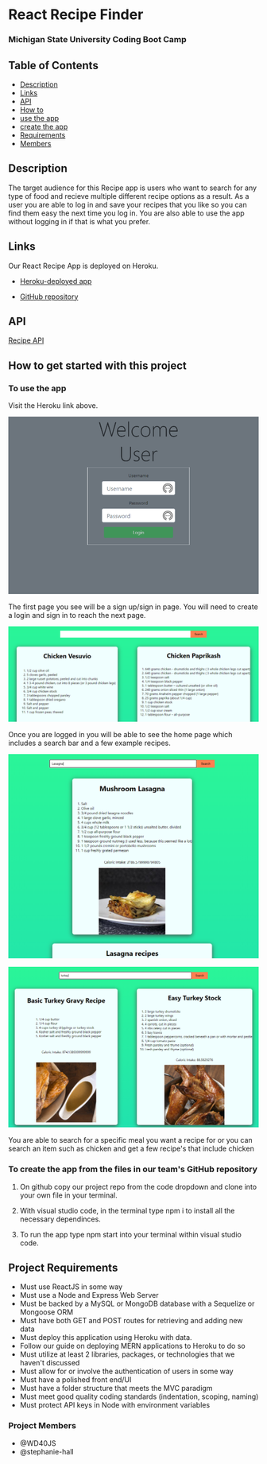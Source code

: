 # React Recipe Finder

### Michigan State University Coding Boot Camp

## Table of Contents

* [Description](#Description)
* [Links](#Links)
* [API](#API)
* [How to](#How-to-get-started-with-this-project)
* [use the app](#To-use-the-app)
* [create the app](#To-create-the-app-from-the-files-in-our-team's-GitHub-repository)
* [Requirements](#Project-Requirements)
* [Members](#Project-Members)

## Description

The target audience for this Recipe app is users who want to search for any type of food and recieve multiple different recipe options as a result. As a user you are able to log in and save your recipes that you like so you can find them easy the next time you log in. You are also able to use the app without logging in if that is what you prefer.

## Links

Our React Recipe App is deployed on Heroku.

* [Heroku-deployed app](https://msu-project-3.herokuapp.com/)

* [GitHub repository](https://github.com/stephanie-hall/project-3)

## API

[Recipe API](https://developer.edamam.com/edamam-recipe-api)

## How to get started with this project

### To use the app

Visit the Heroku link above.

![Sign in](client\public\images\readme1.PNG)

The first page you see will be a sign up/sign in page. You will need to create a login and sign in to reach the next page.

![Home page](client\public\images\readme2.PNG)

Once you are logged in you will be able to see the home page which includes a search bar and a few example recipes.

![Search lasagna](client\public\images\readme3.PNG)

![Search chicken](client\public\images\readme4.PNG)

You are able to search for a specific meal you want a recipe for or you can search an item such as chicken and get a few recipe's that include chicken

### To create the app from the files in our team's GitHub repository

1. On github copy our project repo from the code dropdown and clone into your own file in your terminal.

2. With visual studio code, in the terminal type npm i to install all the necessary dependinces.

3. To run the app type npm start into your terminal within visual studio code.

## Project Requirements

* Must use ReactJS in some way
* Must use a Node and Express Web Server
* Must be backed by a MySQL or MongoDB database with a Sequelize or Mongoose ORM
* Must have both GET and POST routes for retrieving and adding new data
* Must deploy this application using Heroku with data.
* Follow our guide on deploying MERN applications to Heroku to do so
* Must utilize at least 2 libraries, packages, or technologies that we haven't discussed
* Must allow for or involve the authentication of users in some way
* Must have a polished front end/UI
* Must have a folder structure that meets the MVC paradigm
* Must meet good quality coding standards (indentation, scoping, naming)
* Must protect API keys in Node with environment variables

### Project Members

* @WD40JS
* @stephanie-hall